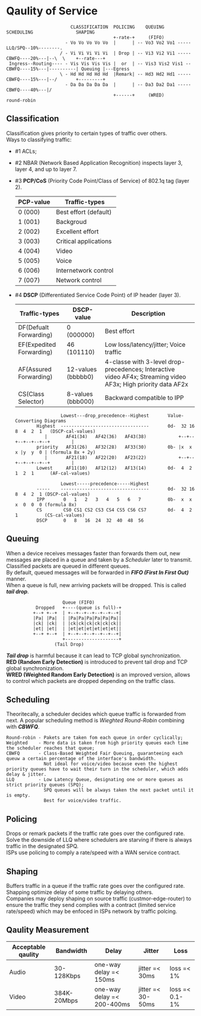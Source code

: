 # Qaulity of Service

```
                        CLASSIFICATION  POLICING    QUEUING          SCHEDULING                SHAPING
                                        +-rate-+     (FIFO)
                      - Vo Vo Vo Vo Vo  |      | -- Vo3 Vo2 Vo1 -----LLQ/SPQ--10%--------.
                    / - Vi Vi Vi Vi Vi  | Drop | -- Vi3 Vi2 Vi1 -----CBWFQ----20%---|--\  \    +--rate---+
 Ingress--Routing---- - Vis Vis Vis Vis |  or  | -- Vis3 Vis2 Vis1 --CBWFQ----15%---|----------| Queuing |---Egress
                    \ - Hd Hd Hd Hd Hd  |Remark| -- Hd3 Hd2 Hd1 -----CBWFQ----15%---|--/       +---------+
                      - Da Da Da Da Da  |      | -- Da3 Da2 Da1 -----CBWFQ----40%---|/  
                                        +------+     (WRED)                        round-robin
```

## Classification
Classification gives priority to certain types of traffic over others.  
Ways to classifying traffic:   
- #1 ACLs;  
- #2 NBAR (Network Based Application Recognition) inspects layer 3, layer 4, and up to layer 7.  
- #3 **PCP/CoS** (Priority Code Point/Class of Service) of 802.1q tag (layer 2).  

    PCP-value | Traffic-types
    ----------|--------------
    0 (000)   | Best effort (default)
    1 (001)   | Backgroud
    2 (002)   | Excellent effort
    3 (003)   | Critical applications
    4 (004)   | Video
    5 (005)   | Voice
    6 (006)   | Internetwork control
    7 (007)   | Network control

- #4 **DSCP** (Differentiated Service Code Point) of IP header (layer 3).  

    Traffic-types |DSCP-value |Description
    --------------|-----------|-----------
    DF(Defualt Forwarding)  |  0 (000000)        |  Best effort
    EF(Expedited Forwarding)|  46 (101110)       |  Low loss/latency/jitter; Voice traffic
    AF(Assured Forwarding)  |  12-values (bbbbb0)|  4-classe with 3-level drop-precedences; Interactive video AF4x; Streaming video AF3x; High priority data AF2x
    CS(Class Selector)      |  8-values (bbb000) |  Backward compatible to IPP

                       Lowest---drop_precedence--Highest       Value-Converting Diagrams
              Highest  ---------------------------------       0d-  32 16 8  4  2  1   (DSCP-cal-values)
                 |       AF41(34)   AF42(36)   AF43(38)            +--+--+--+--+--+--+        |
              priority   AF31(26)   AF32(28)   AF33(30)        0b- |x  x  x |y  y  0 | (formula 8x + 2y)
                 |       AF21(18)   AF22(20)   AF23(22)            +--+--+--+--+--+--+        |
              Lowest     AF11(10)   AF12(12)   AF13(14)        0d-  4  2  1  2  1      (AF-cal-values)

                       Lowest-----precedence-----Highest
              -----    ---------------------------------       0d-  32 16 8  4  2  1 (DSCP-cal-values)
              IPP       0   1   2   3   4   5   6   7          0b-  x  x  x  0  0  0 (formula 8x)
              CS        CS0 CS1 CS2 CS3 CS4 CS5 CS6 CS7        0d-  4  2  1          (CS-cal-values)
              DSCP      0   8   16  24  32  40  48  56

## Queuing           
When a device receives messages faster than forwards them out, new messages are placed in a queue and taken by a _Scheduler_ later to transmit.  
Classified packets are queued in different queues.  
By default, queued messages will be forwarded in **_FIFO (First In First Out)_** manner.  
When a queue is full, new arriving packets will be dropped. This is called **_tail drop_**.  

                         Queue (FIFO)
               Dropped   +----(queue is full)-+
              +--+ +--+  | +--+--+--+--+--+--+|
              |Pa| |Pa|  | |Pa|Pa|Pa|Pa|Pa|Pa||
              |ck| |ck|  | |ck|ck|ck|ck|ck|ck||
              |et| |et|  | |et|et|et|et|et|et||
              +--+ +--+  | +--+--+--+--+--+--+|
                         +--------------------+
                      (Tail Drop)
                      
**_Tail drop_** is harmful because it can lead to TCP global synchronization.  
**RED (Random Early Detection)** is introduced to prevent tail drop and TCP global synchronization.  
**WRED (Weighted Random Early Detection)** is an improved version, allows to control which packets are dropped depending on the traffic class.  
        
## Scheduling
Theoritecally, a scheduler decides which queue traffic is forwarded from next. A popular scheduling method is _Wieghted Round-Robin_ combining with _**CBWFQ**_.  

    Round-robin - Pakets are taken fom each queue in order cyclically;  
    Weighted    - More data is taken from high priority queues each time the scheduler reaches that queue;  
    CBWFQ       - Class-Based Weighted Fair Queuing, guaranteeing each queuw a certain percentage of the interface's bandwidth.  
                  Not ideal for voice/video because even the highest priority queues have to wait their turn in the scheduler, which adds delay & jitter.
    LLQ         - Low Latency Queue, designating one or more queues as strict priority queues (SPQ);  
                  SPQ queues will be always taken the next packet until it is empty.  
                  Best for voice/video traffic.  
                  
## Policing
Drops or remark packets if the traffic rate goes over the configured rate.   
Solve the downside of LLQ where schedulers are starving if there is always traffic in the designated SPQ.  
ISPs use policing to comply a rate/speed with a WAN service contract.  
    
## Shaping
Buffers traffic in a queue if the traffic rate goes over the configured rate.  
Shapping optimize delay of some traffic by delaying others.   
Companies may deploy shaping on source traffic (custmor-edge-router) to ensure the traffic they send complies with a contract (limited service rate/speed) which may be enfoced in ISPs network by traffic polcing. 

## Qaulity Measurement
Acceptable qaulity| Bandwidth| Delay| Jitter| Loss|
------------------|----------|------|-------|-----|
Audio | 30-128Kbps| one-way delay =< 150ms| jitter =< 30ms| loss =< 1%|
Video | 384K-20Mbps| one-way delay =< 200-400ms| jitter =< 30-50ms| loss =< 0.1-1%|
